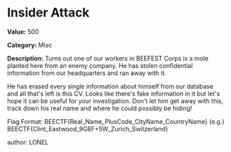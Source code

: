 # Insider Attack

**Value:** 500

**Category:** Misc

**Description:**
Turns out one of our workers in BEEFEST Corps is a mole planted here from an enemy company. He has stolen confidential information from our headquarters and ran away with it.

He has erased every single information about himself from our database and all that's left is this CV. Looks like there's fake information in it but let's hope it can be useful for your investigation. Don't let him get away with this, track down his real name and where he could possibly be hiding!

Flag Format: BEECTF{Real_Name_PlusCode_CityName_CountryName} (e.g.) BEECTF{Clint_Eastwood_9G8F+5W_Zurich_Switzerland}

author: LONEL
